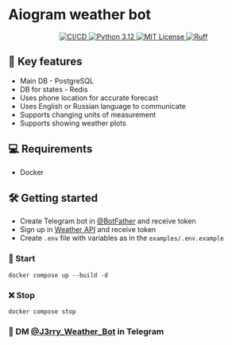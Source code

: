 # Aiogram weather bot

<p align="center">
  <a href="https://github.com/j3rrryy/weather_bot/actions/workflows/main.yml">
    <img src="https://github.com/j3rrryy/weather_bot/actions/workflows/main.yml/badge.svg" alt="CI/CD">
  </a>
  <a href="https://www.python.org/downloads/release/python-3120/">
    <img src="https://img.shields.io/badge/Python-3.12-FFD64E.svg" alt="Python 3.12">
  </a>
  <a href="https://github.com/j3rrryy/weather_bot/blob/main/LICENSE">
    <img src="https://img.shields.io/badge/License-MIT-blue.svg" alt="MIT License">
  </a>
  <a href="https://github.com/astral-sh/ruff">
    <img src="https://img.shields.io/endpoint?url=https://raw.githubusercontent.com/astral-sh/ruff/main/assets/badge/v2.json" alt="Ruff">
  </a>
</p>

## :book: Key features

- Main DB - PostgreSQL
- DB for states - Redis
- Uses phone location for accurate forecast
- Uses English or Russian language to communicate
- Supports changing units of measurement
- Supports showing weather plots

## :computer: Requirements

- Docker

## :hammer_and_wrench: Getting started

- Create Telegram bot in [@BotFather](https://t.me/BotFather) and receive token
- Sign up in [Weather API](https://www.weatherapi.com/) and receive token
- Create `.env` file with variables as in the `examples/.env.example`

### :rocket: Start

```shell
docker compose up --build -d
```

### :x: Stop

```shell
docker compose stop
```

### :email: DM [@J3rry_Weather_Bot](https://t.me/J3rry_Weather_Bot) in Telegram
